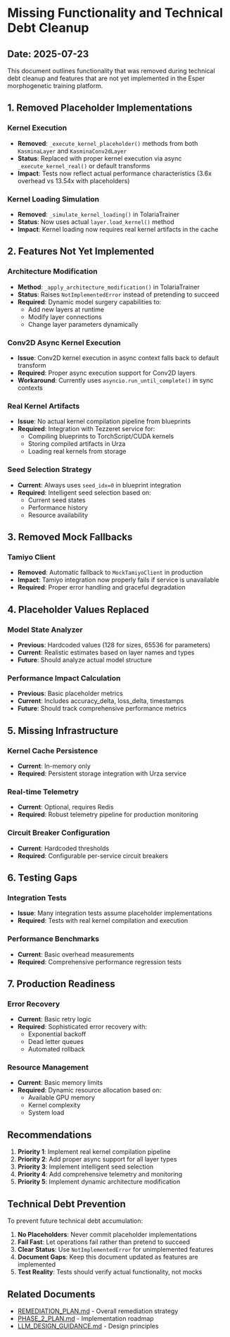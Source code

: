 # Missing Functionality and Technical Debt Cleanup

## Date: 2025-07-23

This document outlines functionality that was removed during technical debt cleanup and features that are not yet implemented in the Esper morphogenetic training platform.

## 1. Removed Placeholder Implementations

### Kernel Execution
- **Removed**: `_execute_kernel_placeholder()` methods from both `KasminaLayer` and `KasminaConv2dLayer`
- **Status**: Replaced with proper kernel execution via async `_execute_kernel_real()` or default transforms
- **Impact**: Tests now reflect actual performance characteristics (3.6x overhead vs 13.54x with placeholders)

### Kernel Loading Simulation
- **Removed**: `_simulate_kernel_loading()` in TolariaTrainer
- **Status**: Now uses actual `layer.load_kernel()` method
- **Impact**: Kernel loading now requires real kernel artifacts in the cache

## 2. Features Not Yet Implemented

### Architecture Modification
- **Method**: `_apply_architecture_modification()` in TolariaTrainer
- **Status**: Raises `NotImplementedError` instead of pretending to succeed
- **Required**: Dynamic model surgery capabilities to:
  - Add new layers at runtime
  - Modify layer connections
  - Change layer parameters dynamically

### Conv2D Async Kernel Execution
- **Issue**: Conv2D kernel execution in async context falls back to default transform
- **Required**: Proper async execution support for Conv2D layers
- **Workaround**: Currently uses `asyncio.run_until_complete()` in sync contexts

### Real Kernel Artifacts
- **Issue**: No actual kernel compilation pipeline from blueprints
- **Required**: Integration with Tezzeret service for:
  - Compiling blueprints to TorchScript/CUDA kernels
  - Storing compiled artifacts in Urza
  - Loading real kernels from storage

### Seed Selection Strategy
- **Current**: Always uses `seed_idx=0` in blueprint integration
- **Required**: Intelligent seed selection based on:
  - Current seed states
  - Performance history
  - Resource availability

## 3. Removed Mock Fallbacks

### Tamiyo Client
- **Removed**: Automatic fallback to `MockTamiyoClient` in production
- **Impact**: Tamiyo integration now properly fails if service is unavailable
- **Required**: Proper error handling and graceful degradation

## 4. Placeholder Values Replaced

### Model State Analyzer
- **Previous**: Hardcoded values (128 for sizes, 65536 for parameters)
- **Current**: Realistic estimates based on layer names and types
- **Future**: Should analyze actual model structure

### Performance Impact Calculation
- **Previous**: Basic placeholder metrics
- **Current**: Includes accuracy_delta, loss_delta, timestamps
- **Future**: Should track comprehensive performance metrics

## 5. Missing Infrastructure

### Kernel Cache Persistence
- **Current**: In-memory only
- **Required**: Persistent storage integration with Urza service

### Real-time Telemetry
- **Current**: Optional, requires Redis
- **Required**: Robust telemetry pipeline for production monitoring

### Circuit Breaker Configuration
- **Current**: Hardcoded thresholds
- **Required**: Configurable per-service circuit breakers

## 6. Testing Gaps

### Integration Tests
- **Issue**: Many integration tests assume placeholder implementations
- **Required**: Tests with real kernel compilation and execution

### Performance Benchmarks
- **Current**: Basic overhead measurements
- **Required**: Comprehensive performance regression tests

## 7. Production Readiness

### Error Recovery
- **Current**: Basic retry logic
- **Required**: Sophisticated error recovery with:
  - Exponential backoff
  - Dead letter queues
  - Automated rollback

### Resource Management
- **Current**: Basic memory limits
- **Required**: Dynamic resource allocation based on:
  - Available GPU memory
  - Kernel complexity
  - System load

## Recommendations

1. **Priority 1**: Implement real kernel compilation pipeline
2. **Priority 2**: Add proper async support for all layer types
3. **Priority 3**: Implement intelligent seed selection
4. **Priority 4**: Add comprehensive telemetry and monitoring
5. **Priority 5**: Implement dynamic architecture modification

## Technical Debt Prevention

To prevent future technical debt accumulation:

1. **No Placeholders**: Never commit placeholder implementations
2. **Fail Fast**: Let operations fail rather than pretend to succeed
3. **Clear Status**: Use `NotImplementedError` for unimplemented features
4. **Document Gaps**: Keep this document updated as features are implemented
5. **Test Reality**: Tests should verify actual functionality, not mocks

## Related Documents

- [REMEDIATION_PLAN.md](./REMEDIATION_PLAN.md) - Overall remediation strategy
- [PHASE_2_PLAN.md](./PHASE_2_PLAN.md) - Implementation roadmap
- [LLM_DESIGN_GUIDANCE.md](./LLM_DESIGN_GUIDANCE.md) - Design principles